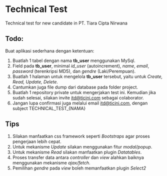 # Technical Test
Technical test for new candidate in PT. Tiara Cipta Nirwana

## Todo:
Buat aplikasi sederhana dengan ketentuan:
1. Buatlah 1 tabel dengan nama **tb_user** menggunakan MySql.
2. Field pada **tb_user**, minimal *id_user* (autoincrement), *name*, *email*, *password* (terenkripsi MD5), dan *gendre* (Laki/Perempuan).
3. Buatlah 1 halaman untuk mengelola **tb_user** tersebut, yaitu untuk *Create, Read, Update, Delete*.
4. Cantumkan juga file dump dari database pada folder project.
5. Buatlah 1 repository private untuk mengerjakan test ini. Kemudian jika sudah selesai, silakan invite itd@ticini.com sebagai colaborator.
6. Jangan lupa confirmasi  juga melalui email itd@ticini.com, dengan subject TECHNICAL_TEST_{NAMA}


## Tips
1. Silakan manfaatkan css framework seperti *Bootstraps* agar proses pengerjaan lebih cepat.
2. Untuk mekanisme *Update* silakan menggunakan fitur *modal/popup*.
3. Untuk mekanisme *Read* silakan manfaatkan plugin *Datatables*.
4. Proses transfer data antara *controller* dan *view* alahkan baiknya menggunakan mekanisme *ajax/fetch*.
5. Pemilihan *gendre* pada *view* boleh memanfaatkan plugin *Select2*
